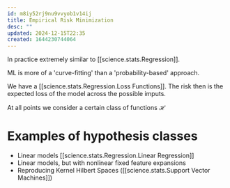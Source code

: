 ```yaml
---
id: m8iy52rj9nu9vvyob1v14ij
title: Empirical Risk Minimization
desc: ""
updated: 2024-12-15T22:35
created: 1644230744064
---
```

In practice extremely similar to [[science.stats.Regression]].

ML is more of a 'curve-fitting' than a 'probability-based' approach.

We have a [[science.stats.Regression.Loss Functions]]. The risk then is the 
expected loss of the model across the possible imputs. 

 At all points we consider a certain class of functions $\mathcal{H}$

# Examples of hypothesis classes

- Linear models [[science.stats.Regression.Linear Regression]]
- Linear models, but with nonlinear fixed feature expansions
- Reproducing Kernel Hilbert Spaces ([[science.stats.Support Vector Machines]]) 

